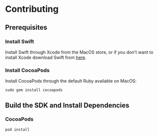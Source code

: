 # Contributing

## Prerequisites

### Install Swift

Install Swift through Xcode from the MacOS store, or if you don't want to install Xcode download Swift from [here](https://www.swift.org/download/).

### Install CocoaPods

Install CocoaPods through the default Ruby available on MacOS:

```shell
sudo gem install cocoapods
```

## Build the SDK and Install Dependencies

### CocoaPods

```shell
pod install
```
